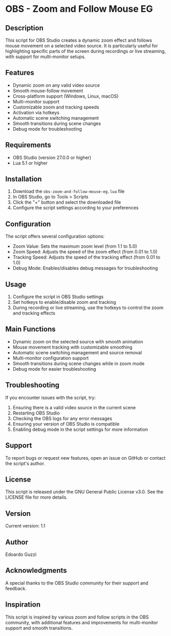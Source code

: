 # OBS - Zoom and Follow Mouse EG

## Description

This script for OBS Studio creates a dynamic zoom effect and follows mouse movement on a selected video source. It is particularly useful for highlighting specific parts of the screen during recordings or live streaming, with support for multi-monitor setups.

## Features

- Dynamic zoom on any valid video source
- Smooth mouse-follow movement
- Cross-platform support (Windows, Linux, macOS)
- Multi-monitor support
- Customizable zoom and tracking speeds
- Activation via hotkeys
- Automatic scene switching management
- Smooth transitions during scene changes
- Debug mode for troubleshooting

## Requirements

- OBS Studio (version 27.0.0 or higher)
- Lua 5.1 or higher

## Installation

1. Download the `obs-zoom-and-follow-mouse-eg.lua` file
2. In OBS Studio, go to Tools > Scripts
3. Click the "+" button and select the downloaded file
4. Configure the script settings according to your preferences

## Configuration

The script offers several configuration options:

- Zoom Value: Sets the maximum zoom level (from 1.1 to 5.0)
- Zoom Speed: Adjusts the speed of the zoom effect (from 0.01 to 1.0)
- Tracking Speed: Adjusts the speed of the tracking effect (from 0.01 to 1.0)
- Debug Mode: Enables/disables debug messages for troubleshooting

## Usage

1. Configure the script in OBS Studio settings
2. Set hotkeys to enable/disable zoom and tracking
3. During recording or live streaming, use the hotkeys to control the zoom and tracking effects

## Main Functions

- Dynamic zoom on the selected source with smooth animation
- Mouse movement tracking with customizable smoothing
- Automatic scene switching management and source removal
- Multi-monitor configuration support
- Smooth transitions during scene changes while in zoom mode
- Debug mode for easier troubleshooting

## Troubleshooting

If you encounter issues with the script, try:

1. Ensuring there is a valid video source in the current scene
2. Restarting OBS Studio
3. Checking the OBS logs for any error messages
4. Ensuring your version of OBS Studio is compatible
5. Enabling debug mode in the script settings for more information

## Support

To report bugs or request new features, open an issue on GitHub or contact the script's author.

## License

This script is released under the GNU General Public License v3.0. See the LICENSE file for more details.

## Version

Current version: 1.1

## Author

Edoardo Guzzi

## Acknowledgments

A special thanks to the OBS Studio community for their support and feedback.

## Inspiration

This script is inspired by various zoom and follow scripts in the OBS community, with additional features and improvements for multi-monitor support and smooth transitions.
